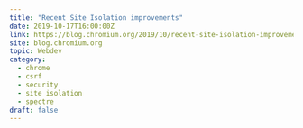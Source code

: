 ```yaml
---
title: "Recent Site Isolation improvements"
date: 2019-10-17T16:00:00Z
link: https://blog.chromium.org/2019/10/recent-site-isolation-improvements.html?utm_medium=RSS&utm_source=hune
site: blog.chromium.org
topic: Webdev
category:
  - chrome
  - csrf
  - security
  - site isolation
  - spectre
draft: false
---
```

